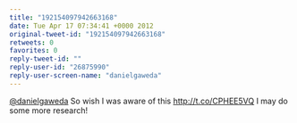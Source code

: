 ```yaml
---
title: "192154097942663168"
date: Tue Apr 17 07:34:41 +0000 2012
original-tweet-id: "192154097942663168"
retweets: 0
favorites: 0
reply-tweet-id: ""
reply-user-id: "26875990"
reply-user-screen-name: "danielgaweda"
---
```

<a href="https://twitter.com/danielgaweda">@danielgaweda</a> So wish I was aware of this http://t.co/CPHEE5VQ I may do some more research!
